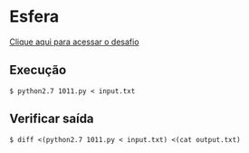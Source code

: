 # Esfera
[Clique aqui para acessar o desafio](https://www.urionlinejudge.com.br/judge/pt/problems/view/1011)

## Execução
```
$ python2.7 1011.py < input.txt
```

## Verificar saída
```
$ diff <(python2.7 1011.py < input.txt) <(cat output.txt)
```